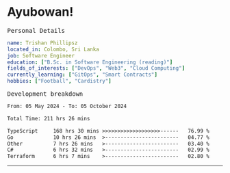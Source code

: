 # Ayubowan!

<samp>Personal Details</samp>

```yaml
name: Trishan Phillipsz
located_in: Colombo, Sri Lanka
job: Software Engineer
education: ["B.Sc. in Software Engineering (reading)"]
fields_of_interests: ["DevOps", "Web3", "Cloud Computing"]
currently_learning: ["GitOps", "Smart Contracts"]
hobbies: ["Football", "Cardistry"]
```

<samp>Development breakdown</samp>

<!--START_SECTION:waka-->

```txt
From: 05 May 2024 - To: 05 October 2024

Total Time: 211 hrs 26 mins

TypeScript     168 hrs 30 mins >>>>>>>>>>>>>>>>>>>------   76.99 %
Go             10 hrs 26 mins  >------------------------   04.77 %
Other          7 hrs 26 mins   >------------------------   03.40 %
C#             6 hrs 32 mins   >------------------------   02.99 %
Terraform      6 hrs 7 mins    >------------------------   02.80 %
```

<!--END_SECTION:waka-->

---
